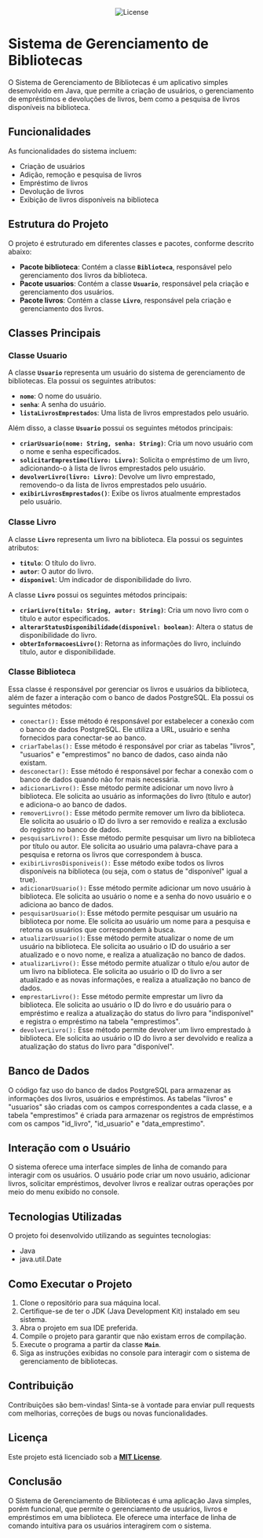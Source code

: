 <p align="center">
  <img alt="License" src="https://img.shields.io/static/v1?label=license&message=MIT&color=49AA26&labelColor=000000">
</p>

# **Sistema de Gerenciamento de Bibliotecas**

O Sistema de Gerenciamento de Bibliotecas é um aplicativo simples desenvolvido em Java, que permite a criação de usuários, o gerenciamento de empréstimos e devoluções de livros, bem como a pesquisa de livros disponíveis na biblioteca.

## **Funcionalidades**

As funcionalidades do sistema incluem:

- Criação de usuários
- Adição, remoção e pesquisa de livros
- Empréstimo de livros
- Devolução de livros
- Exibição de livros disponíveis na biblioteca

## **Estrutura do Projeto**

O projeto é estruturado em diferentes classes e pacotes, conforme descrito abaixo:

- **Pacote biblioteca**: Contém a classe **`Biblioteca`**, responsável pelo gerenciamento dos livros da biblioteca.
- **Pacote usuarios**: Contém a classe **`Usuario`**, responsável pela criação e gerenciamento dos usuários.
- **Pacote livros**: Contém a classe **`Livro`**, responsável pela criação e gerenciamento dos livros.

## **Classes Principais**

### **Classe Usuario**

A classe **`Usuario`** representa um usuário do sistema de gerenciamento de bibliotecas. Ela possui os seguintes atributos:

- **`nome`**: O nome do usuário.
- **`senha`**: A senha do usuário.
- **`listaLivrosEmprestados`**: Uma lista de livros emprestados pelo usuário.

Além disso, a classe **`Usuario`** possui os seguintes métodos principais:

- **`criarUsuario(nome: String, senha: String)`**: Cria um novo usuário com o nome e senha especificados.
- **`solicitarEmprestimo(livro: Livro)`**: Solicita o empréstimo de um livro, adicionando-o à lista de livros emprestados pelo usuário.
- **`devolverLivro(livro: Livro)`**: Devolve um livro emprestado, removendo-o da lista de livros emprestados pelo usuário.
- **`exibirLivrosEmprestados()`**: Exibe os livros atualmente emprestados pelo usuário.

### **Classe Livro**

A classe **`Livro`** representa um livro na biblioteca. Ela possui os seguintes atributos:

- **`titulo`**: O título do livro.
- **`autor`**: O autor do livro.
- **`disponivel`**: Um indicador de disponibilidade do livro.

A classe **`Livro`** possui os seguintes métodos principais:

- **`criarLivro(titulo: String, autor: String)`**: Cria um novo livro com o título e autor especificados.
- **`alterarStatusDisponibilidade(disponivel: boolean)`**: Altera o status de disponibilidade do livro.
- **`obterInformacoesLivro()`**: Retorna as informações do livro, incluindo título, autor e disponibilidade.

### **Classe Biblioteca**

Essa classe é responsável por gerenciar os livros e usuários da biblioteca, além de fazer a interação com o banco de dados PostgreSQL. Ela possui os seguintes métodos:

- `conectar():` Esse método é responsável por estabelecer a conexão com o banco de dados PostgreSQL. Ele utiliza a URL, usuário e senha fornecidos para conectar-se ao banco.
- `criarTabelas():` Esse método é responsável por criar as tabelas "livros", "usuarios" e "emprestimos" no banco de dados, caso ainda não existam.
- `desconectar():` Esse método é responsável por fechar a conexão com o banco de dados quando não for mais necessária.
- `adicionarLivro():` Esse método permite adicionar um novo livro à biblioteca. Ele solicita ao usuário as informações do livro (título e autor) e adiciona-o ao banco de dados.
- `removerLivro():` Esse método permite remover um livro da biblioteca. Ele solicita ao usuário o ID do livro a ser removido e realiza a exclusão do registro no banco de dados.
- `pesquisarLivro():` Esse método permite pesquisar um livro na biblioteca por título ou autor. Ele solicita ao usuário uma palavra-chave para a pesquisa e retorna os livros que correspondem à busca.
- `exibirLivrosDisponiveis():` Esse método exibe todos os livros disponíveis na biblioteca (ou seja, com o status de "disponível" igual a true).
- `adicionarUsuario():` Esse método permite adicionar um novo usuário à biblioteca. Ele solicita ao usuário o nome e a senha do novo usuário e o adiciona ao banco de dados.
- `pesquisarUsuario()`: Esse método permite pesquisar um usuário na biblioteca por nome. Ele solicita ao usuário um nome para a pesquisa e retorna os usuários que correspondem à busca.
- `atualizarUsuario()`: Esse método permite atualizar o nome de um usuário na biblioteca. Ele solicita ao usuário o ID do usuário a ser atualizado e o novo nome, e realiza a atualização no banco de dados.
- `atualizarLivro():` Esse método permite atualizar o título e/ou autor de um livro na biblioteca. Ele solicita ao usuário o ID do livro a ser atualizado e as novas informações, e realiza a atualização no banco de dados.
- `emprestarLivro():` Esse método permite emprestar um livro da biblioteca. Ele solicita ao usuário o ID do livro e do usuário para o empréstimo e realiza a atualização do status do livro para "indisponível" e registra o empréstimo na tabela "emprestimos".
- `devolverLivro():` Esse método permite devolver um livro emprestado à biblioteca. Ele solicita ao usuário o ID do livro a ser devolvido e realiza a atualização do status do livro para "disponível".
 
## **Banco de Dados**

O código faz uso do banco de dados PostgreSQL para armazenar as informações dos livros, usuários e empréstimos. As tabelas "livros" e "usuarios" são criadas com os campos correspondentes a cada classe, e a tabela "emprestimos" é criada para armazenar os registros de empréstimos com os campos "id_livro", "id_usuario" e "data_emprestimo".


## **Interação com o Usuário**

O sistema oferece uma interface simples de linha de comando para interagir com os usuários. O usuário pode criar um novo usuário, adicionar livros, solicitar empréstimos, devolver livros e realizar outras operações por meio do menu exibido no console.

## **Tecnologias Utilizadas**

O projeto foi desenvolvido utilizando as seguintes tecnologias:

- Java
- java.util.Date


## **Como Executar o Projeto**

1. Clone o repositório para sua máquina local.
2. Certifique-se de ter o JDK (Java Development Kit) instalado em seu sistema.
3. Abra o projeto em sua IDE preferida.
4. Compile o projeto para garantir que não existam erros de compilação.
5. Execute o programa a partir da classe **`Main`**.
6. Siga as instruções exibidas no console para interagir com o sistema de gerenciamento de bibliotecas.

## **Contribuição**

Contribuições são bem-vindas! Sinta-se à vontade para enviar pull requests com melhorias, correções de bugs ou novas funcionalidades.

## **Licença**

Este projeto está licenciado sob a **[MIT License](https://chat.openai.com/c/LICENSE)**.

## **Conclusão**

O Sistema de Gerenciamento de Bibliotecas é uma aplicação Java simples, porém funcional, que permite o gerenciamento de usuários, livros e empréstimos em uma biblioteca. Ele oferece uma interface de linha de comando intuitiva para os usuários interagirem com o sistema.
